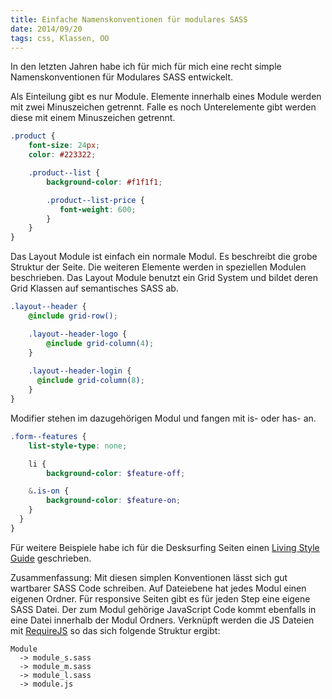 ```yaml
--- 
title: Einfache Namenskonventionen für modulares SASS
date: 2014/09/20
tags: css, Klassen, OO
---
```


In den letzten Jahren habe ich für mich für mich eine recht simple Namenskonventionen für Modulares SASS entwickelt.

Als Einteilung gibt es nur Module. Elemente innerhalb eines Module werden mit zwei Minuszeichen getrennt. Falle es noch Unterelemente gibt werden diese mit einem Minuszeichen getrennt.

~~~ scss
.product {
    font-size: 24px;
    color: #223322;

    .product--list {
        background-color: #f1f1f1;

        .product--list-price {
           font-weight: 600;
        }
    }
}
~~~

Das Layout Module ist einfach ein normale Modul. Es beschreibt die grobe Struktur der Seite. Die weiteren Elemente werden in speziellen Modulen beschrieben. Das Layout Module benutzt ein Grid System und bildet deren Grid Klassen auf semantisches SASS ab.

~~~ scss
.layout--header {
    @include grid-row();

    .layout--header-logo {
        @include grid-column(4);
    }
    
    .layout--header-login {
      @include grid-column(8);
    }
}
~~~

Modifier stehen im dazugehörigen Modul und fangen mit is- oder has- an.

~~~ scss
.form--features {
    list-style-type: none;

    li {  
        background-color: $feature-off;

    &.is-on {
        background-color: $feature-on;
    }
  }
}
~~~

Für weitere Beispiele habe ich für die Desksurfing Seiten einen [Living Style Guide](http://desksurfing.net/assets/styleguide.html/) geschrieben.

Zusammenfassung: Mit diesen simplen Konventionen lässt sich gut wartbarer SASS Code schreiben. Auf Dateiebene hat jedes Modul einen eigenen Ordner. Für responsive Seiten gibt es für jeden Step eine eigene SASS Datei. Der zum Modul gehörige JavaScript Code kommt ebenfalls in eine Datei innerhalb der Modul Ordners. Verknüpft werden die JS Dateien mit [RequireJS]( http://requirejs.org) so das sich folgende Struktur ergibt:

    Module
      -> module_s.sass
      -> module_m.sass
      -> module_l.sass
      -> module.js